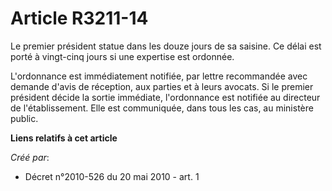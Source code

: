 # Article R3211-14

Le premier président statue dans les douze jours de sa saisine. Ce délai est porté à vingt-cinq jours si une expertise est
ordonnée. 

L'ordonnance est immédiatement notifiée, par lettre recommandée avec demande d'avis de réception, aux parties et à leurs
avocats. Si le premier président décide la sortie immédiate, l'ordonnance est notifiée au directeur de l'établissement. Elle
est communiquée, dans tous les cas, au ministère public.

**Liens relatifs à cet article**

_Créé par_:

  - Décret n°2010-526 du 20 mai 2010 - art. 1
